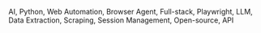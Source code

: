 AI, Python, Web Automation, Browser Agent, Full-stack, Playwright, LLM, Data Extraction, Scraping, Session Management, Open-source, API
